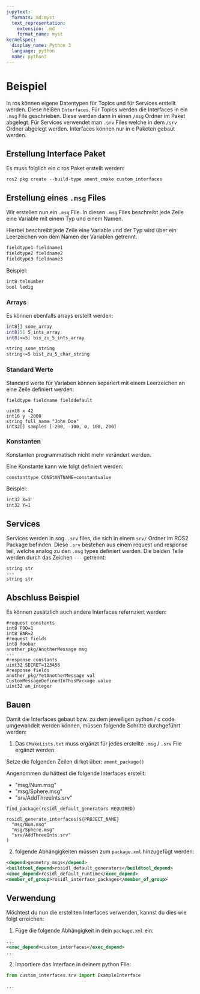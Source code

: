 ```yaml
---
jupytext:
  formats: md:myst
  text_representation:
    extension: .md
    format_name: myst
kernelspec:
  display_name: Python 3
  language: python
  name: python3
---
```


# Beispiel

In ros können eigene Datentypen für Topics und für Services erstellt werden. Diese heißen `Interfaces`. Für Topics werden die Interfaces in ein `.msg` File geschrieben. Diese werden dann in einen `/msg` Ordner im Paket abgelegt. Für Services verwendet man `.srv` Files welche in dem `/srv` Ordner abgelegt werden. Interfaces können nur in c Paketen gebaut werden.

## Erstellung Interface Paket

Es muss folglich ein c ros Paket erstellt werden:

```
ros2 pkg create --build-type ament_cmake custom_interfaces
```

## Erstellung eines `.msg` Files

Wir erstellen nun ein `.msg` File. In diesen `.msg` Files beschreibt jede Zeile eine Variable mit einem Typ und einem Namen.

Hierbei beschreibt jede Zeile eine Variable und der Typ wird über ein Leerzeichen von dem Namen der Variablen getrennt.

```bash
fieldtype1 fieldname1
fieldtype2 fieldname2
fieldtype3 fieldname3
```

Beispiel:

```bash
int8 telnumber
bool ledig
```

### Arrays

Es können ebenfalls arrays erstellt werden:

```bash
int8[] some_array
int8[5] 5_ints_array
int8[<=5] bis_zu_5_ints_array

string some_string
string<=5 bist_zu_5_char_string
```

### Standard Werte

Standard werte für Variaben können separiert mit einem Leerzeichen an eine Zeile definiert werden:

```
fieldtype fieldname fielddefault
```

```
uint8 x 42
int16 y -2000
string full_name "John Doe"
int32[] samples [-200, -100, 0, 100, 200]
```

### Konstanten

Konstanten programmatisch nicht mehr verändert werden.

Eine Konstante kann wie folgt definiert werden:

```
constanttype CONStANTNAME=constantvalue
```

Beispiel:

```bash
int32 X=3
int32 Y=1
```

## Services


Services werden in sog. `.srv` files, die sich in einem `srv/` Ordner im ROS2 Package befinden.
Diese `.srv` bestehen aus einem request und response teil, welche analog zu den `.msg` types definiert werden. Die beiden Teile werden durch das Zeichen `---` getrennt:

```
string str
---
string str
```


## Abschluss Beispiel

Es können zusätzlich auch andere Interfaces refernziert werden:

```
#request constants
int8 FOO=1
int8 BAR=2
#request fields
int8 foobar
another_pkg/AnotherMessage msg
---
#response constants
uint32 SECRET=123456
#response fields
another_pkg/YetAnotherMessage val
CustomMessageDefinedInThisPackage value
uint32 an_integer
```

## Bauen

Damit die Interfaces gebaut bzw. zu dem jeweiligen python / c code umgewandelt werden können, müssen folgende Schritte durchgeführt werden:

1. Das `CMakeLists.txt` muss ergänzt für jedes erstellte `.msg` / `.srv` File ergänzt werden:

Setze die folgenden Zeilen dirket über: `ament_package()`

Angenommen du hättest die folgende Interfaces erstellt:
  - "msg/Num.msg"
  - "msg/Sphere.msg"
  - "srv/AddThreeInts.srv"

```
find_package(rosidl_default_generators REQUIRED)

rosidl_generate_interfaces(${PROJECT_NAME}
  "msg/Num.msg"
  "msg/Sphere.msg"
  "srv/AddThreeInts.srv"
)
```


2. folgende Abhängigkeiten müssen zum `package.xml` hinzugefügt werden:

```xml
<depend>geometry_msgs</depend>
<buildtool_depend>rosidl_default_generators</buildtool_depend>
<exec_depend>rosidl_default_runtime</exec_depend>
<member_of_group>rosidl_interface_packages</member_of_group>
```



## Verwendung

Möchtest du nun die erstellten Interfaces verwenden, kannst du dies wie folgt erreichen:

1. Füge die folgende Abhängigkeit in dein `package.xml` ein:

```xml
...
<exec_depend>custom_interfaces</exec_depend>
...
```

2. Importiere das Interface in deinem python File:

```python
from custom_interfaces.srv import ExampleInterface

...
```















